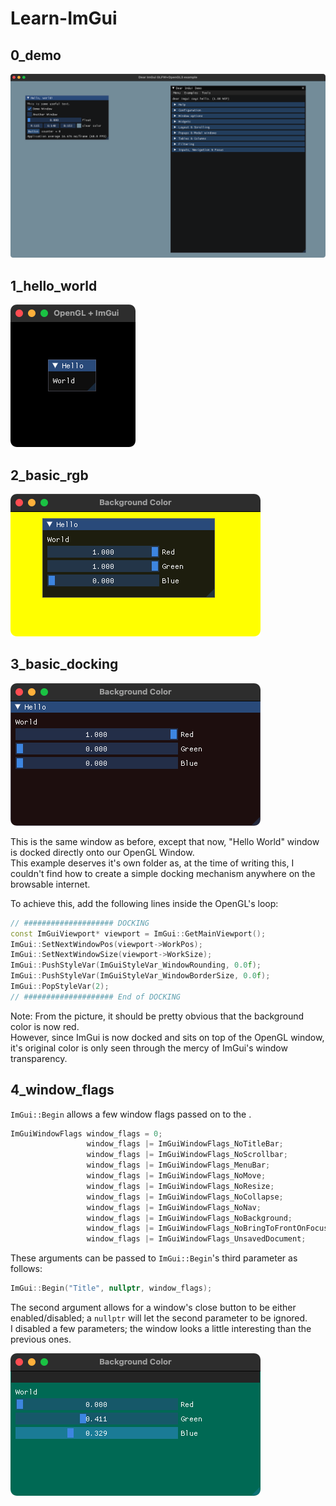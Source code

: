 # Learn-ImGui

## 0_demo
![0_demo](0_demo/docs/0_demo.png)

## 1_hello_world
![1_hello_world](1_hello_world/docs/1_hello_world.png)

## 2_basic_rgb
![2_basic_rgb](2_basic_rgb/docs/2_basic_rgb.png)

## 3_basic_docking
![3_basic_docking](3_basic_docking/docs/3_basic_docking.png)

This is the same window as before, except that now, "Hello World" window is docked directly onto our OpenGL Window.<br>
This example deserves it's own folder as, at the time of writing this, I couldn't find how to create a simple docking mechanism anywhere on the browsable internet.

To achieve this, add the following lines inside the OpenGL's loop:
```C++
// #################### DOCKING
const ImGuiViewport* viewport = ImGui::GetMainViewport();
ImGui::SetNextWindowPos(viewport->WorkPos);
ImGui::SetNextWindowSize(viewport->WorkSize);
ImGui::PushStyleVar(ImGuiStyleVar_WindowRounding, 0.0f);
ImGui::PushStyleVar(ImGuiStyleVar_WindowBorderSize, 0.0f);
ImGui::PopStyleVar(2);
// #################### End of DOCKING
```
Note: From the picture, it should be pretty obvious that the background color is now red.<br>
However, since ImGui is now docked and sits on top of the OpenGL window, it's original color is only seen through the mercy of ImGui's window transparency.

## 4_window_flags
`ImGui::Begin` allows a few window flags passed on to the .<br>
```C++
ImGuiWindowFlags window_flags = 0;
				 window_flags |= ImGuiWindowFlags_NoTitleBar;
				 window_flags |= ImGuiWindowFlags_NoScrollbar;
				 window_flags |= ImGuiWindowFlags_MenuBar;
				 window_flags |= ImGuiWindowFlags_NoMove;
				 window_flags |= ImGuiWindowFlags_NoResize;
				 window_flags |= ImGuiWindowFlags_NoCollapse;
				 window_flags |= ImGuiWindowFlags_NoNav;
				 window_flags |= ImGuiWindowFlags_NoBackground;
				 window_flags |= ImGuiWindowFlags_NoBringToFrontOnFocus;
				 window_flags |= ImGuiWindowFlags_UnsavedDocument;
```
These arguments can be passed to `ImGui::Begin`'s third parameter as follows:
```C++
ImGui::Begin("Title", nullptr, window_flags);
```
The second argument allows for a window's close button to be either enabled/disabled; a `nullptr` will let the second parameter to be ignored.<br>
I disabled a few parameters; the window looks a little interesting than the previous ones.

![4_window_flags](4_window_flags/docs/4_window_flags.png)